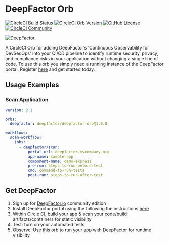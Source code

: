# DeepFactor Orb
[![CircleCI Build Status](https://circleci.com/gh/deepfactor-io/deepfactor-orb.svg?style=shield "CircleCI Build Status")](https://circleci.com/gh/deepfactor-io/deepfactor-orb) [![CircleCI Orb Version](https://img.shields.io/badge/endpoint.svg?url=https://badges.circleci.io/orb/deepfactor/deepfactor-orb)](https://circleci.com/orbs/registry/orb/deepfactor/deepfactor-orb) [![GitHub License](https://img.shields.io/badge/license-MIT-lightgrey.svg)](https://raw.githubusercontent.com/deepfactor-io/deepfactor-orb/master/LICENSE) [![CircleCI Community](https://img.shields.io/badge/community-CircleCI%20Discuss-343434.svg)](https://discuss.circleci.com/c/ecosystem/orbs)

[![DeepFactor](https://static.deepfactor.io/logo.png)](https://deepfactor.io)

A CircleCI Orb for adding DeepFactor’s 'Continuous Observability for DevSecOps' into your CI/CD pipeline to identify runtime security, privacy, and compliance risks in your application without changing a single line of code.
To use this orb you simply need a running instance of the DeepFactor portal. Register [here](https://my.deepfactor.io/register) and get started today.


## Usage Examples
### Scan Application

```yaml
version: 2.1

orbs:
  deepfactor: deepfactor/deepfactor-orb@1.0.0

workflows:
  scan-workflow:
    jobs:
      - deepfactor/scan:
          portal-url: deepfactor.mycompany.org
          app-name: sample-app
          component-name: demo-express 
          pre-run: steps-to-run-before-test
          cmd: command-to-run-tests
          post-run: steps-to-run-after-test 
```

## Get DeepFactor
1. Sign up for [DeepFactor.io](htts://deepfactor.io) community edition
2. Install DeepFactor portal using the following the instructions [here](https://docs.deepfactor.io/hc/en-us/categories/360004380213-Getting-Started)
3. Within Circle CI, build your app & scan your code/build artifacts/containers for static visibility
4. Test: turn on your automated tests
5. Observe: Use this orb to run your app with DeepFactor for runtime visibility

